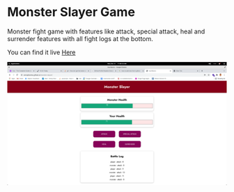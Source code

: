 
# Monster Slayer Game

Monster fight game with features like attack, special attack, heal and surrender features with all fight logs at the bottom. 

You can find it live [Here](https://omrajsharma.github.io/monster-slayer/)

![Monster Slayer Game](./assets/game-ss.png)